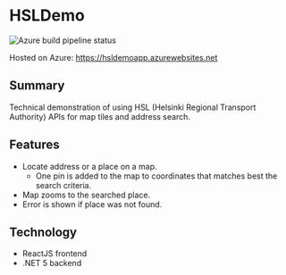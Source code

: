 # HSLDemo

![Azure build pipeline status](https://vsrm.dev.azure.com/petrituononen77/_apis/public/Release/badge/96f7b067-f8e5-4616-b0b4-073f5c28e157/1/1)

Hosted on Azure: https://hsldemoapp.azurewebsites.net

## Summary
Technical demonstration of using HSL (Helsinki Regional Transport Authority) APIs for map tiles and address search.

## Features
 * Locate address or a place on a map. 
   * One pin is added to the map to coordinates that matches best the search criteria.
 * Map zooms to the searched place.
 * Error is shown if place was not found.

## Technology
 * ReactJS frontend
 * .NET 5 backend
